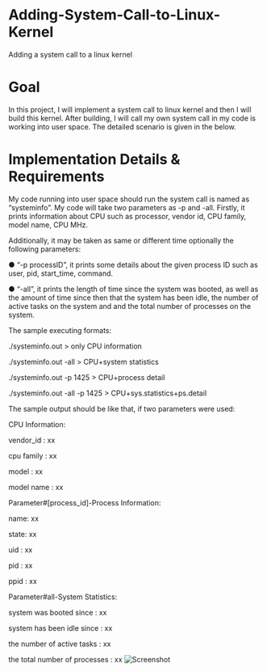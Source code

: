 # Adding-System-Call-to-Linux-Kernel
Adding a system call to a linux kernel

# Goal
In this project, I will implement a system call to linux kernel and then I will build this
kernel. After building, I will call my own system call in my code is working into user space. The
detailed scenario is given in the below.

# Implementation Details & Requirements
My code running into user space should run the system call is named as “systeminfo”. My
code will take two parameters as -p and -all. Firstly, it prints information about CPU such as
processor, vendor id, CPU family, model name, CPU MHz.

Additionally, it may be taken as same or different time optionally the following parameters:

● “-p processID”, it prints some details about the given process ID such as user, pid,
start_time, command.

● “-all”, it prints the length of time since the system was booted, as well as the amount of
time since then that the system has been idle, the number of active tasks on the system and
and the total number of processes on the system.

The sample executing formats:

./systeminfo.out > only CPU information

./systeminfo.out -all > CPU+system statistics

./systeminfo.out -p 1425 > CPU+process detail

./systeminfo.out -all -p 1425 > CPU+sys.statistics+ps.detail

The sample output should be like that, if two parameters were used:

CPU Information:

vendor_id : xx

cpu family : xx

model : xx

model name : xx

Parameter#[process_id]-Process Information:

name: xx

state: xx

uid : xx

pid : xx

ppid : xx

Parameter#all-System Statistics:

system was booted since : xx

system has been idle since : xx

the number of active tasks : xx

the total number of processes : xx
![Screenshot](https://user-images.githubusercontent.com/50989796/125800333-30c5eda4-bd47-43e4-99e1-59a398bdd8ce.png)


